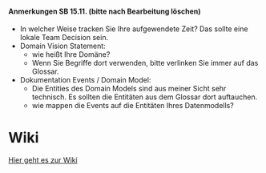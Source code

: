#### Anmerkungen SB 15.11. (bitte nach Bearbeitung löschen)
* In welcher Weise tracken Sie Ihre aufgewendete Zeit? Das sollte eine lokale Team Decision sein. 
* Domain Vision Statement: 
    * wie heißt Ihre Domäne?
    * Wenn Sie Begriffe dort verwenden, bitte verlinken Sie immer auf das Glossar. 
* Dokumentation Events / Domain Model:
    * Die Entities des Domain Models sind aus meiner Sicht sehr technisch. Es sollten die Entitäten aus dem Glossar dort auftauchen. 
    * wie mappen die Events auf die Entitäten Ihres Datenmodells?


# Wiki

[Hier geht es zur Wiki](https://github.com/Archi-Lab-FAE/fae-team-1-documentation/wiki)
